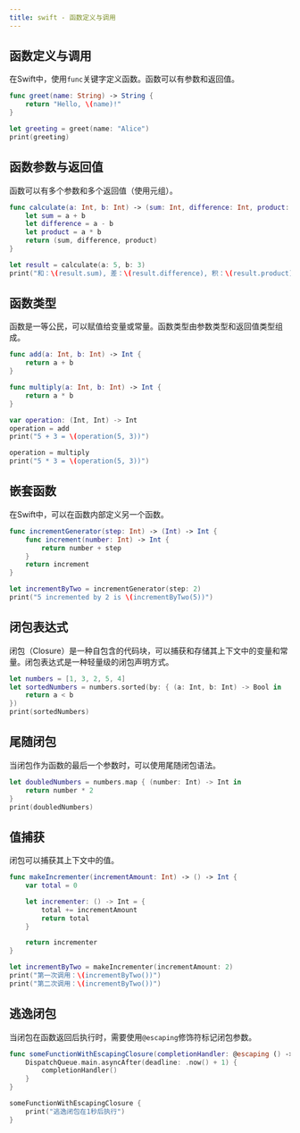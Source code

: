 ```yaml
---
title: swift - 函数定义与调用
---
```

## 函数定义与调用
在Swift中，使用`func`关键字定义函数。函数可以有参数和返回值。
```swift
func greet(name: String) -> String {
    return "Hello, \(name)!"
}

let greeting = greet(name: "Alice")
print(greeting)
```
## 函数参数与返回值
函数可以有多个参数和多个返回值（使用元组）。
```swift
func calculate(a: Int, b: Int) -> (sum: Int, difference: Int, product: Int) {
    let sum = a + b
    let difference = a - b
    let product = a * b
    return (sum, difference, product)
}

let result = calculate(a: 5, b: 3)
print("和：\(result.sum), 差：\(result.difference), 积：\(result.product)")
```

## 函数类型
函数是一等公民，可以赋值给变量或常量。函数类型由参数类型和返回值类型组成。
```swift
func add(a: Int, b: Int) -> Int {
    return a + b
}

func multiply(a: Int, b: Int) -> Int {
    return a * b
}

var operation: (Int, Int) -> Int
operation = add
print("5 + 3 = \(operation(5, 3))")

operation = multiply
print("5 * 3 = \(operation(5, 3))")
```
## 嵌套函数
在Swift中，可以在函数内部定义另一个函数。
```swift
func incrementGenerator(step: Int) -> (Int) -> Int {
    func increment(number: Int) -> Int {
        return number + step
    }
    return increment
}

let incrementByTwo = incrementGenerator(step: 2)
print("5 incremented by 2 is \(incrementByTwo(5))")
```

## 闭包表达式
闭包（Closure）是一种自包含的代码块，可以捕获和存储其上下文中的变量和常量。闭包表达式是一种轻量级的闭包声明方式。
```swift
let numbers = [1, 3, 2, 5, 4]
let sortedNumbers = numbers.sorted(by: { (a: Int, b: Int) -> Bool in
    return a < b
})
print(sortedNumbers)
```

## 尾随闭包
当闭包作为函数的最后一个参数时，可以使用尾随闭包语法。
```swift
let doubledNumbers = numbers.map { (number: Int) -> Int in
    return number * 2
}
print(doubledNumbers)
```

## 值捕获
闭包可以捕获其上下文中的值。
```swift
func makeIncrementer(incrementAmount: Int) -> () -> Int {
    var total = 0

    let incrementer: () -> Int = {
        total += incrementAmount
        return total
    }

    return incrementer
}

let incrementByTwo = makeIncrementer(incrementAmount: 2)
print("第一次调用：\(incrementByTwo())")
print("第二次调用：\(incrementByTwo())")
```

## 逃逸闭包
当闭包在函数返回后执行时，需要使用`@escaping`修饰符标记闭包参数。
```swift
func someFunctionWithEscapingClosure(completionHandler: @escaping () -> Void) {
    DispatchQueue.main.asyncAfter(deadline: .now() + 1) {
        completionHandler()
    }
}

someFunctionWithEscapingClosure {
    print("逃逸闭包在1秒后执行")
}
```